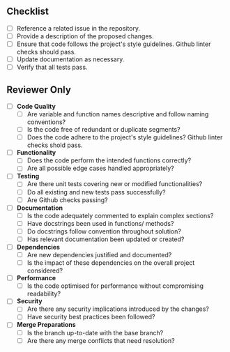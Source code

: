 ## Checklist

- [ ] Reference a related issue in the repository.
- [ ] Provide a description of the proposed changes.
- [ ] Ensure that code follows the project's style guidelines. Github linter checks should pass.
- [ ] Update documentation as necessary.
- [ ] Verify that all tests pass.

## Reviewer Only

- [ ] **Code Quality**
  - [ ] Are variable and function names descriptive and follow naming conventions?
  - [ ] Is the code free of redundant or duplicate segments?
  - [ ] Does the code adhere to the project's style guidelines? Github linter checks shold pass.

- [ ] **Functionality**
  - [ ] Does the code perform the intended functions correctly?
  - [ ] Are all possible edge cases handled appropriately?

- [ ] **Testing**
  - [ ] Are there unit tests covering new or modified functionalities?
  - [ ] Do all existing and new tests pass successfully?
  - [ ] Are Github checks passing?

- [ ] **Documentation**
  - [ ] Is the code adequately commented to explain complex sections?
  - [ ] Have docstrings been used in functions/ methods?
  - [ ] Do docstrings follow convention throughout solution?
  - [ ] Has relevant documentation been updated or created?

- [ ] **Dependencies**
  - [ ] Are new dependencies justified and documented?
  - [ ] Is the impact of these dependencies on the overall project considered?

- [ ] **Performance**
  - [ ] Is the code optimised for performance without compromising readability?

- [ ] **Security**
  - [ ] Are there any security implications introduced by the changes?
  - [ ] Have security best practices been followed?

- [ ] **Merge Preparations**
  - [ ] Is the branch up-to-date with the base branch?
  - [ ] Are there any merge conflicts that need resolution?